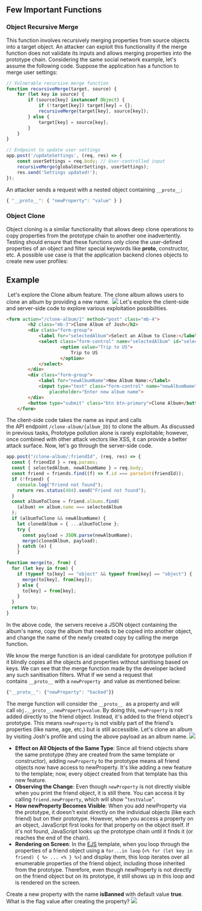 
## Few Important Functions

### **Object Recursive Merge** 
 This function involves recursively merging properties from source objects into a target object. An attacker can exploit this functionality if the merge function does not validate its inputs and allows merging properties into the prototype chain. Considering the same social network example, let's assume the following code. Suppose the application has a function to merge user settings:

```javascript
// Vulnerable recursive merge function
function recursiveMerge(target, source) {
    for (let key in source) {
        if (source[key] instanceof Object) {
            if (!target[key]) target[key] = {};
            recursiveMerge(target[key], source[key]);
        } else {
            target[key] = source[key];
        }
    }
}

// Endpoint to update user settings
app.post('/updateSettings', (req, res) => {
    const userSettings = req.body; // User-controlled input
    recursiveMerge(globalUserSettings, userSettings);
    res.send('Settings updated!');
});
```

An attacker sends a request with a nested object containing `__proto__`:
```javascript
{ "__proto__": { "newProperty": "value" } }
```

### **Object Clone** 
 Object cloning is a similar functionality that allows deep clone operations to copy properties from the prototype chain to another one inadvertently. Testing should ensure that these functions only clone the user-defined properties of an object and filter special keywords like __proto__, constructor, etc. A possible use case is that the application backend clones objects to create new user profiles:


## Example
 Let's explore the Clone album feature. The clone album allows users to clone an album by providing a new name.
	 ![](Pasted%20image%2020250125041756.png)
Let's explore the client-side and server-side code to explore various exploitation possibilities.

```html
<form action="/clone-album/1" method="post" class="mb-4">
        <h2 class="mb-3">Clone Album of Josh</h2>
        <div class="form-group">
            <label for="selectedAlbum">Select an Album to Clone:</label>
            <select class="form-control" name="selectedAlbum" id="selectedAlbum">
                    <option value="Trip to US">
                        Trip to US
                    </option>
            </select>
        </div>
        <div class="form-group">
            <label for="newAlbumName">New Album Name:</label>
            <input type="text" class="form-control" name="newAlbumName" id="newAlbumName"
                placeholder="Enter new album name">
        </div>
        <button type="submit" class="btn btn-primary">Clone Album</button>
    </form>
```

The client-side code takes the name as input and calls the API endpoint `/clone-album/{album_ID}` to clone the album. As discussed in previous tasks, Prototype pollution alone is rarely exploitable; however, once combined with other attack vectors like XSS, it can provide a better attack surface. Now, let's go through the server-side code.

```javascript
app.post("/clone-album/:friendId", (req, res) => {
  const { friendId } = req.params;
  const { selectedAlbum, newAlbumName } = req.body;
  const friend = friends.find((f) => f.id === parseInt(friendId));
  if (!friend) {
    console.log("Friend not found");
    return res.status(404).send("Friend not found");
  }
  const albumToClone = friend.albums.find(
    (album) => album.name === selectedAlbum
  );
  if (albumToClone && newAlbumName) {
    let clonedAlbum = { ...albumToClone };
    try {
      const payload = JSON.parse(newAlbumName);
      merge(clonedAlbum, payload);
    } catch (e) {
    }

function merge(to, from) {
  for (let key in from) {
    if (typeof to[key] == "object" && typeof from[key] == "object") {
      merge(to[key], from[key]);
    } else {
      to[key] = from[key];
    }
  }
  return to;
}
```

In the above code,  the servers receive a JSON object containing the album's name, copy the album that needs to be copied into another object, and change the name of the newly created copy by calling the merge function.  

We know the merge function is an ideal candidate for prototype pollution if it blindly copies all the objects and properties without sanitising based on keys. We can see that the merge function made by the developer lacked any such sanitisation filters. What if we send a request that contains `__proto__` with a `newProperty`  and value as mentioned below:

```javascript
{"__proto__": {"newProperty": "hacked"}}
```

The merge function will consider the `__proto__`  as a property and will call `obj.__proto__.newProperty=value`. By doing this, `newProperty` is not added directly to the friend object. Instead, it's added to the friend object's prototype. This means `newProperty` is not visibly part of the friend's properties (like name, age, etc.) but is still accessible. Let's clone an album by visiting Josh's profile and using the above payload as an album name.
	![](Pasted%20image%2020250125043550.png)

- **Effect on All Objects of the Same Type**: Since all friend objects share the same prototype (they are created from the same template or constructor), adding `newProperty` to the prototype means all friend objects now have access to newProperty. It's like adding a new feature to the template; now, every object created from that template has this new feature.
- **Observing the Change**: Even though `newProperty` is not directly visible when you print the friend object, it is still there. You can access it by calling `friend.newProperty`, which will show "`testValue`".
- **How newProperty Becomes Visible**: When you add newProperty via the prototype, it doesn't exist directly on the individual objects (like each friend) but on their prototype. However, when you access a property on an object, JavaScript first looks for that property on the object itself. If it's not found, JavaScript looks up the prototype chain until it finds it (or reaches the end of the chain).
- **Rendering on Screen**: In the [EJS](https://ejs.co/) template, when you loop through the properties of a friend object using a `for...in loop` (`<% for (let key in friend) { %> ... <% } %>`) and display them, this loop iterates over all enumerable properties of the friend object, including those inherited from the prototype. Therefore, even though newProperty is not directly on the friend object but on its prototype, it still shows up in this loop and is rendered on the screen.


Create a new property with the name **isBanned** with default value **true**. What is the flag value after creating the property?
	![](Pasted%20image%2020250125045830.png)